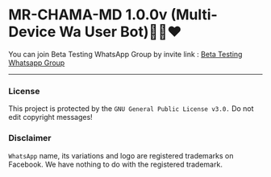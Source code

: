 # MR-CHAMA-MD 1.0.0v (Multi-Device Wa User Bot)👨‍💻❤️

You can join Beta Testing WhatsApp Group by invite link :
<a href="https">Beta Testing Whatsapp Group</a>

----

### License
This project is protected by the `GNU General Public License v3.0.`
Do not edit copyright messages!

### Disclaimer
`WhatsApp` name, its variations and logo are registered trademarks on Facebook. We have nothing to do with the registered trademark.
